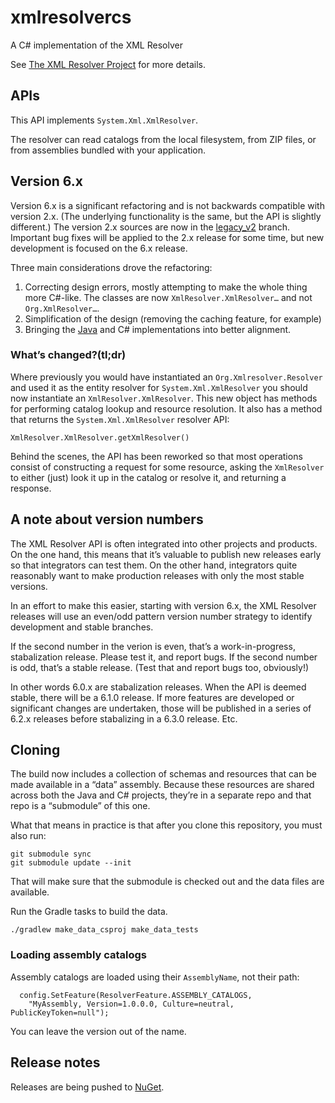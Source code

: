 # xmlresolvercs

A C# implementation of the XML Resolver

See [The XML Resolver Project](https://xmlresolver.org/) for more details.

## APIs

This API implements `System.Xml.XmlResolver`.

The resolver can read catalogs from the local filesystem, from ZIP
files, or from assemblies bundled with your application.

## Version 6.x

Version 6.x is a significant refactoring and is not backwards compatible with version 2.x.
(The underlying functionality is the same, but the API is slightly different.)
The version 2.x sources are now in the
[legacy_v2](https://github.com/xmlresolver/xmlresolvercs/tree/legacy_v2) branch. Important
bug fixes will be applied to the 2.x release for some time, but new development is
focused on the 6.x release.

Three main considerations drove the refactoring:

1. Correcting design errors, mostly attempting to make the whole thing more C#-like.
   The classes are now `XmlResolver.XmlResolver…` and not `Org.XmlResolver…`.
2. Simplification of the design (removing the caching feature, for example)
3. Bringing the [Java](https://github.com/xmlresolver/xmlresolver) and C# implementations
   into better alignment.

### What’s changed?(tl;dr)

Where previously you would have instantiated an
`Org.Xmlresolver.Resolver` and used it as the entity resolver for `System.Xml.XmlResolver`
you should now instantiate an `XmlResolver.XmlResolver`. This new object has methods for
performing catalog lookup and resource resolution. It also has a method that
returns the `System.Xml.XmlResolver` resolver API:

```
XmlResolver.XmlResolver.getXmlResolver()
```

Behind the scenes, the API has been reworked so that most operations
consist of constructing a request for some resource, asking the `XmlResolver` to either
(just) look it up in the catalog or resolve it, and returning a response.

## A note about version numbers

The XML Resolver API is often integrated into other projects and
products. On the one hand, this means that it’s valuable to publish
new releases early so that integrators can test them. On the other
hand, integrators quite reasonably want to make production releases
with only the most stable versions.

In an effort to make this easier, starting with version 6.x, the XML
Resolver releases will use an even/odd pattern version number strategy
to identify development and stable branches.

If the second number in the verion is even, that’s a work-in-progress,
stabalization release. Please test it, and report bugs. If the second
number is odd, that’s a stable release. (Test that and report bugs
too, obviously!)

In other words 6.0.x are stabalization releases. When the API is
deemed stable, there will be a 6.1.0 release. If more features are
developed or significant changes are undertaken, those will be
published in a series of 6.2.x releases before stabalizing in a 6.3.0
release. Etc.

## Cloning

The build now includes a collection of schemas and resources that can
be made available in a “data” assembly.
Because these resources are shared across both the Java and C#
projects, they’re in a separate repo and that repo is a “submodule” of
this one.

What that means in practice is that after you clone this repository,
you must also run:

```
git submodule sync
git submodule update --init
```

That will make sure that the submodule is checked out and the data
files are available.

Run the Gradle tasks to build the data.

```
./gradlew make_data_csproj make_data_tests
```

### Loading assembly catalogs

Assembly catalogs are loaded using their `AssemblyName`, not their
path:

```
  config.SetFeature(ResolverFeature.ASSEMBLY_CATALOGS,
    "MyAssembly, Version=1.0.0.0, Culture=neutral, PublicKeyToken=null");
```

You can leave the version out of the name.

## Release notes

Releases are being pushed to [NuGet](https://www.nuget.org/packages/XmlResolver/).

